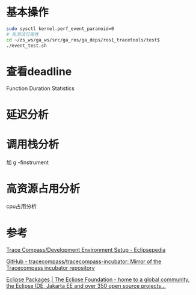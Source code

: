 # 基本操作

```bash
sudo sysctl kernel.perf_event_paranoid=0
# 先测试可用性
cd ~/zs_ws/ga_ws/src/ga_ros/ga_deps/ros1_tracetools/test$
./event_test.sh
```

# 查看deadline

Function Duration Statistics

# 延迟分析

# 调用栈分析

加 g -finstrument

# 高资源占用分析

cpu占用分析

# 参考

[Trace Compass/Development Environment Setup - Eclipsepedia](https://wiki.eclipse.org/Trace_Compass/Development_Environment_Setup)

[GitHub - tracecompass/tracecompass-incubator: Mirror of the Tracecompass incubator repository](https://github.com/tracecompass/tracecompass-incubator)

[Eclipse Packages | The Eclipse Foundation - home to a global community, the Eclipse IDE, Jakarta EE and over 350 open source projects...](https://www.eclipse.org/downloads/packages/)
